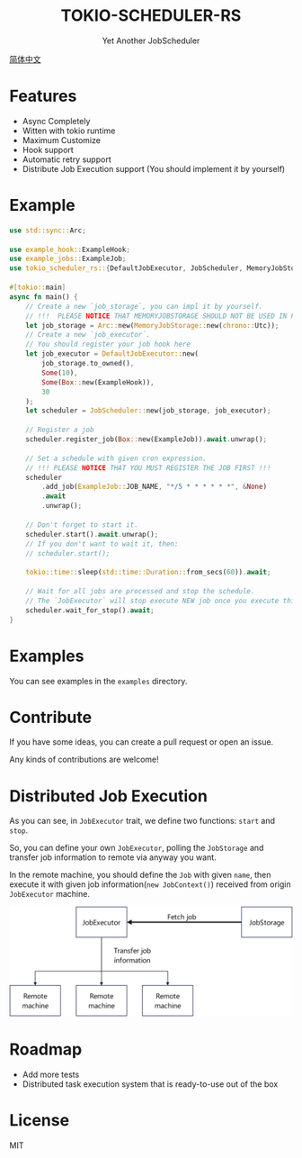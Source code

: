 <div style="text-align: center"><h1>TOKIO-SCHEDULER-RS</h1></div>

<div style="text-align: center">Yet Another JobScheduler</div>

<a href="README_CN.MD">简体中文</a>

# Features
* Async Completely
* Witten with tokio runtime
* Maximum Customize
* Hook support
* Automatic retry support
* Distribute Job Execution support (You should implement it by yourself)

# Example
```rust
use std::sync::Arc;

use example_hook::ExampleHook;
use example_jobs::ExampleJob;
use tokio_scheduler_rs::{DefaultJobExecutor, JobScheduler, MemoryJobStorage};

#[tokio::main]
async fn main() {
    // Create a new `job_storage`, you can impl it by yourself.
    // !!!  PLEASE NOTICE THAT MEMORYJOBSTORAGE SHOULD NOT BE USED IN PRODUCTION  !!!
    let job_storage = Arc::new(MemoryJobStorage::new(chrono::Utc));
    // Create a new `job_executor`.
    // You should register your job hook here
    let job_executor = DefaultJobExecutor::new(
        job_storage.to_owned(),
        Some(10),
        Some(Box::new(ExampleHook)),
        30
    );
    let scheduler = JobScheduler::new(job_storage, job_executor);

    // Register a job
    scheduler.register_job(Box::new(ExampleJob)).await.unwrap();

    // Set a schedule with given cron expression.
    // !!! PLEASE NOTICE THAT YOU MUST REGISTER THE JOB FIRST !!!
    scheduler
        .add_job(ExampleJob::JOB_NAME, "*/5 * * * * * *", &None)
        .await
        .unwrap();

    // Don't forget to start it.
    scheduler.start().await.unwrap();
    // If you don't want to wait it, then:
    // scheduler.start();

    tokio::time::sleep(std::time::Duration::from_secs(60)).await;

    // Wait for all jobs are processed and stop the schedule.
    // The `JobExecutor` will stop execute NEW job once you execute this.
    scheduler.wait_for_stop().await;
}
```
# Examples
You can see examples in the `examples` directory.

# Contribute
If you have some ideas, you can create a pull request or open an issue.

Any kinds of contributions are welcome!

# Distributed Job Execution
As you can see, in `JobExecutor` trait, we define two functions: `start` and `stop`.

So, you can define your own `JobExecutor`, polling the `JobStorage` and transfer job information to remote via anyway you want.

In the remote machine, you should define the `Job` with given `name`, then execute it with given job information(`new JobContext()`) received from origin `JobExecutor` machine.

![DistributedJob](assets/DistributedJob.jpg "Distributed Job Execution")

# Roadmap
* Add more tests
* Distributed task execution system that is ready-to-use out of the box

# License
MIT